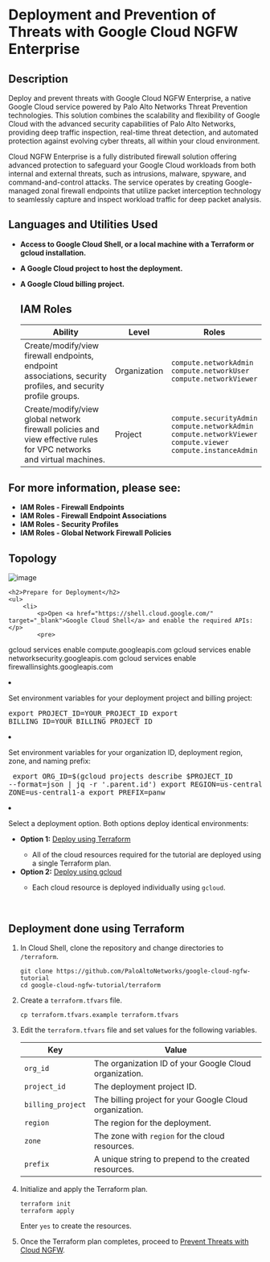 <h1>Deployment and Prevention of Threats with Google Cloud NGFW Enterprise</h1>

<h2>Description</h2>
Deploy and prevent threats with Google Cloud NGFW Enterprise, a native Google Cloud service powered by Palo Alto Networks Threat Prevention technologies. This solution combines the scalability and flexibility of Google Cloud with the advanced security capabilities of Palo Alto Networks, providing deep traffic inspection, real-time threat detection, and automated protection against evolving cyber threats, all within your cloud environment.

Cloud NGFW Enterprise is a fully distributed firewall solution offering advanced protection to safeguard your Google Cloud workloads from both internal and external threats, such as intrusions, malware, spyware, and command-and-control attacks. The service operates by creating Google-managed zonal firewall endpoints that utilize packet interception technology to seamlessly capture and inspect workload traffic for deep packet analysis.
<br />

 <h2>Languages and Utilities Used</h2>

- <b>Access to Google Cloud Shell, or a local machine with a Terraform or gcloud installation.</b>
- <b>A Google Cloud project to host the deployment.</b>
- <b>A Google Cloud billing project.</b>


    <h2>IAM Roles</h2>
    <table>
        <thead>
            <tr>
                <th>Ability</th>
                <th>Level</th>
                <th>Roles</th>
            </tr>
        </thead>
        <tbody>
            <tr>
                <td>Create/modify/view firewall endpoints, endpoint associations, security profiles, and security profile groups.</td>
                <td>Organization</td>
                <td>
                    <code>compute.networkAdmin</code><br>
                    <code>compute.networkUser</code><br>
                    <code>compute.networkViewer</code>
                </td>
            </tr>
            <tr>
                <td>Create/modify/view global network firewall policies and view effective rules for VPC networks and virtual machines.</td>
                <td>Project</td>
                <td>
                    <code>compute.securityAdmin</code><br>
                    <code>compute.networkAdmin</code><br>
                    <code>compute.networkViewer</code><br>
                    <code>compute.viewer</code><br>
                    <code>compute.instanceAdmin</code>
                </td>
            </tr>
        </tbody>
    </table>

 <h2>For more information, please see:</h2>

- <b>IAM Roles - Firewall Endpoints</b>
- <b>IAM Roles - Firewall Endpoint Associations</b>
- <b>IAM Roles - Security Profiles</b>
- <b>IAM Roles - Global Network Firewall Policies</b>

 <h2>Topology</h2>

  ![image](https://github.com/user-attachments/assets/8f76f78a-e4e7-4cd5-8b1f-71a6856923e4)

    <h2>Prepare for Deployment</h2>
    <ul>
        <li>
            <p>Open <a href="https://shell.cloud.google.com/" target="_blank">Google Cloud Shell</a> and enable the required APIs:</p>
            <pre>
gcloud services enable compute.googleapis.com
gcloud services enable networksecurity.googleapis.com
gcloud services enable firewallinsights.googleapis.com
            </pre>
        </li>
        <li>
            <p>Set environment variables for your deployment project and billing project:</p>
            <pre>
export PROJECT_ID=YOUR_PROJECT_ID
export BILLING_ID=YOUR_BILLING_PROJECT_ID
            </pre>
        </li>
        <li>
            <p>Set environment variables for your organization ID, deployment region, zone, and naming prefix:</p>
            <pre>
export ORG_ID=$(gcloud projects describe $PROJECT_ID --format=json | jq -r '.parent.id')
export REGION=us-central1
export ZONE=us-central1-a
export PREFIX=panw
            </pre>
        </li>
        <li>
            <p>Select a deployment option. Both options deploy identical environments:</p>
            <ul>
                <li><strong>Option 1:</strong> <a href="#">Deploy using Terraform</a></li>
                <ul>
                    <li>All of the cloud resources required for the tutorial are deployed using a single Terraform plan.</li>
                </ul>
                <li><strong>Option 2:</strong> <a href="#">Deploy using gcloud</a></li>
                <ul>
                    <li>Each cloud resource is deployed individually using <code>gcloud</code>.</li>
                </ul>
            </ul>
        </li>
    </ol>
</body>
</html>

<br>

## Deployment done using Terraform

1. In Cloud Shell, clone the repository and change directories to `/terraform`. 

    ```
    git clone https://github.com/PaloAltoNetworks/google-cloud-ngfw-tutorial
    cd google-cloud-ngfw-tutorial/terraform
    ```

2. Create a `terraform.tfvars` file.

    ```
    cp terraform.tfvars.example terraform.tfvars
    ```

3. Edit the `terraform.tfvars` file and set values for the following variables.

    | Key               | Value                                                   |
    | ----------------- | ------------------------------------------------------- |
    | `org_id`          | The organization ID of your Google Cloud organization.  |
    | `project_id`      | The deployment project ID.                              |
    | `billing_project` | The billing project for your Google Cloud organization. |
    | `region`          | The region for the deployment.                          |
    | `zone`            | The zone with `region` for the cloud resources.         |
    | `prefix`          | A unique string to prepend to the created resources.    |


2.  Initialize and apply the Terraform plan.

    ```
    terraform init
    terraform apply
    ```

    Enter `yes` to create the resources. 

4. Once the Terraform plan completes, proceed to [Prevent Threats with Cloud NGFW](#prevent-threats-with-cloud-ngfw).

<br>






